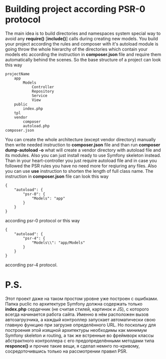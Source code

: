# Building project according PSR-0 protocol

  The main idea is to build directories and namespaces system special way to avoid any **require()** [**include()**] calls during creating new models. You build your project according the rules and composer with it's autoload module is going throw the whole hierarchy of the directories which contain your models etc according the instruction in **composer.json** file and require them automatically behind the scenes.
  So the base structure of a project can look this way
```
projectName
    app
        Models
            Controller
            Repository
            Service
            View
    public
        index.php
    tpl
    vendor
        composer
        autoload.php
composer.json
```

  You can create the whole architecture (except vendor directory) manually then write needed instruction to **composer.json** file and than run **composer dump-autoload -o** what will create a vendor directory with autoload file and its modules. Also you can just install ready to use Symfony skeleton instead.
  Than in your heart-controller you just require autoload file and in case you followed the PSR rules you have no need more for reqiuring any files. Also you can use **use** instruction to shorten the length of full class name.
  The instruction in **composer.json** file can look this way
```
{
    "autoload": {
        "psr-0": {
            "Models": "app"
        }
    }
}
```
according psr-0 protocol or this way
```
{
    "autoload": {
        "psr-4": {
            "Models\\": "app/Models"
        }
    }
}
```
according psr-4 protocol.

# P.S.
  Этот проект даже на таком простом уровне уже построен с ошибками. Папка puclic по архитектуре Symfony должна содержать только **index.php** сердечник (не считая стилей, картинок и JS), с которого всегда начинается работа сайта. Именно в нём расположен вызов автозагрузчика, а каждый контроллер запускает автоматически свою главную функцию при загрузке определённого URL. Но поскольку для построения этой изящной архитектуры необходимы как минимум Symfony skeleton и routing, а так же встренные во фреймворк классы абстрактного контроллера с его предопределёнными методами типа **responce()** и прочие такие вещи, я сделал немнго по-кривому, сосредоточившись только на рассмотрении правил PSR.
